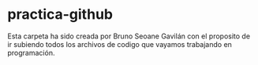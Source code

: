 # practica-github
Esta carpeta ha sido creada por Bruno Seoane Gavilán con el proposito de ir subiendo todos los archivos de codigo que vayamos trabajando en programación.
